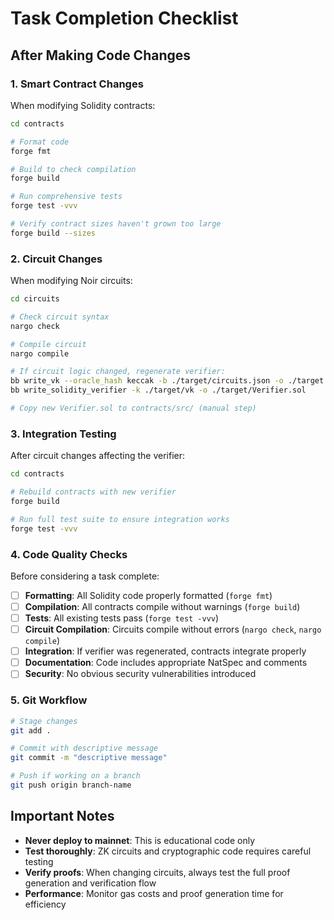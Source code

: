 # Task Completion Checklist

## After Making Code Changes

### 1. Smart Contract Changes
When modifying Solidity contracts:

```bash
cd contracts

# Format code
forge fmt

# Build to check compilation
forge build

# Run comprehensive tests
forge test -vvv

# Verify contract sizes haven't grown too large
forge build --sizes
```

### 2. Circuit Changes  
When modifying Noir circuits:

```bash
cd circuits

# Check circuit syntax
nargo check

# Compile circuit
nargo compile

# If circuit logic changed, regenerate verifier:
bb write_vk --oracle_hash keccak -b ./target/circuits.json -o ./target
bb write_solidity_verifier -k ./target/vk -o ./target/Verifier.sol

# Copy new Verifier.sol to contracts/src/ (manual step)
```

### 3. Integration Testing
After circuit changes affecting the verifier:

```bash
cd contracts

# Rebuild contracts with new verifier
forge build

# Run full test suite to ensure integration works
forge test -vvv
```

### 4. Code Quality Checks
Before considering a task complete:

- [ ] **Formatting**: All Solidity code properly formatted (`forge fmt`)
- [ ] **Compilation**: All contracts compile without warnings (`forge build`)
- [ ] **Tests**: All existing tests pass (`forge test -vvv`) 
- [ ] **Circuit Compilation**: Circuits compile without errors (`nargo check`, `nargo compile`)
- [ ] **Integration**: If verifier was regenerated, contracts integrate properly
- [ ] **Documentation**: Code includes appropriate NatSpec and comments
- [ ] **Security**: No obvious security vulnerabilities introduced

### 5. Git Workflow
```bash
# Stage changes
git add .

# Commit with descriptive message
git commit -m "descriptive message"

# Push if working on a branch
git push origin branch-name
```

## Important Notes

- **Never deploy to mainnet**: This is educational code only
- **Test thoroughly**: ZK circuits and cryptographic code requires careful testing
- **Verify proofs**: When changing circuits, always test the full proof generation and verification flow
- **Performance**: Monitor gas costs and proof generation time for efficiency